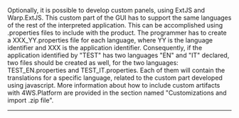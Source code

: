 Optionally, it is possible to develop custom panels, using ExtJS and Warp.ExtJS.
This custom part of the GUI has to support the same languages of the rest of the interpreted application. This can be accomplished using .properties files to include with the product.
The programmer has to create a XXX_YY.properties file for each language, where YY is the language identifier and XXX is the application identifier.
Consequently, if the application identified by "TEST" has two languages "EN" and "IT" declared, two files should be created as well, for the two languages: TEST_EN.properties and TEST_IT.properties.
Each of them will contain the translations for a specific language, related to the custom part developed using javascript.
More information about how to include custom artifacts with 4WS.Platform are provided in the section named "Customizations and import .zip file".



                

---


